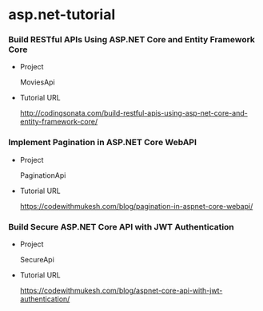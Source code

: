 # asp.net-tutorial

### Build RESTful APIs Using ASP.NET Core and Entity Framework Core

- Project

  MoviesApi

- Tutorial URL

  http://codingsonata.com/build-restful-apis-using-asp-net-core-and-entity-framework-core/

### Implement Pagination in ASP.NET Core WebAPI

- Project

  PaginationApi

- Tutorial URL

  https://codewithmukesh.com/blog/pagination-in-aspnet-core-webapi/

### Build Secure ASP.NET Core API with JWT Authentication

- Project

  SecureApi

- Tutorial URL

  https://codewithmukesh.com/blog/aspnet-core-api-with-jwt-authentication/

